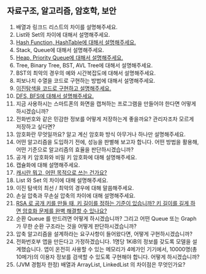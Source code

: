 ## 자료구조, 알고리즘, 암호학, 보안

1. 배열과 링크드 리스트의 차이를 설명해주세요.
2. List와 Set의 차이에 대해서 설명해주세요.
3. [Hash Function, HashTable에 대해서 설명해주세요.](3.md)
4. Stack, Queue에 대해서 설명해주세요.
5. [Heap, Priority Queue에 대해서 설명해주세요.](5.md)
6. Tree, Binary Tree, BST, AVL Tree에 대해서 설명해주세요.
7. BST의 최악의 경우의 예와 시간복잡도에 대해서 설명해주세요.
8. 피보나치 수열을 코드로 구현하는 방법에 대해서 설명해주세요.
9. [이진탐색을 코드로 구현하고 설명해주세요.](9.md)
10. [DFS, BFS에 대해서 설명해주세요.](10.md)
11. 지금 사용하시는 스마트폰의 화면을 캡쳐하는 프로그램을 만들어야 한다면 어떻게 하시겠습니까?
12. 전화번호와 같은 민감한 정보를 어떻게 저장하는게 좋을까요? 관리자조차 모르게 저장하고 싶다면?
13. 암호화란 무엇일까요? 알고 계신 암호화 방식 아무거나 하나만 설명해주세요.
14. 어떤 알고리즘을 도입하기 전에, 성능을 판별해 보고자 합니다. 어떤 방법을 활용해, 어떤 기준으로 알고리즘의 효율을 판단하시겠습니까?
15. 공개 키 암호화와 비밀 키 암호화에 대해 설명해주세요.
16. 캡슐화에 대해 설명해주세요.
17. [캐시란 뭐고, 어떤 목적으로 쓰는 건가요?](17.md)
18. List 와 Set 의 차이에 대해 설명해주세요.
19. 이진 탐색의 최선 / 최악의 경우에 대해 말씀해주세요.
20. 손실 압축과 무손실 압축의 차이에 대해 설명해주세요.
21. [RSA 로 공개 키를 만들 때, 키 길이를 정하는 기준이 있습니까? 키 길이를 길게 하면 암호화 문제를 완벽 해결할 수 있나요?](21.md)
22. 순환 Queue 를 만드려면 어떻게 하시겠습니까? 그리고 어떤 Queue 또는 Graph 가 무한 순환 구조라는 것을 어떻게 판단하시겠습니까?
23. 압축 알고리즘을 설계하라는 요구사항이 들어왔다면, 어떻게 구현하시겠습니까?
24. 전화번호부 앱을 만든다고 가정하겠습니다. 1명당 1KiB의 정보를 갖도록 모델을 설계했습니다. 앱이 온전히 사용할 수 있는 메모리가 4메가인 기기에서, 10000명(총 10메가)의 이용자 정보를 검색할 수 있도록 구현해야 합니다. 어떻게 하시겠습니까?
25. (JVM 경험자 한정) 배열과 ArrayList, LinkedList 의 차이점은 무엇인가요?
